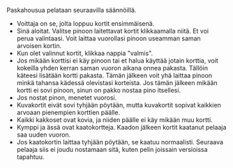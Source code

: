 Paskahousua pelataan seuraavilla säännöillä.

* Voittaja on se, jolta loppuu kortit ensimmäisenä.
* Sinä aloitat. Valitse pinoon laitettavat kortit klikkaamalla niitä. Et voi perua valintaasi. Voit laittaa vuorollasi pinoon useamman saman arvoisen kortin. 
* Kun olet valinnut kortit, klikkaa nappia "valmis".
* Jos mikään korttisi ei käy pinoon tai et halua käyttää jotain korttia, voit kokeilla yhden kerran saman vuoron aikana onnea pakasta. Tällöin käteesi lisätään kortti pakasta. Tämän jälkeen voit yhä laittaa pinoon minkä tahansa kädessä olevistasi korteista. Jos tämän jälkeen mikään kortti ei sovi pinoon, sinun on pakko nostaa pino itsellesi.
* Jos nostat pinon, menetet vuorosi.
* Kuvakortit eivät sovi tyhjään pöytään, mutta kuvakortit sopivat kaikkien arvoaan pienempien korttien päälle.
* Kaikki kakkoset ovat kovia, ja niiden päälle ei käy mikään muu kortti.
* Kymppi ja ässä ovat kaatokortteja. Kaadon jälkeen kortit kaatanut pelaaja saa uuden vuoron.
* Jos kaatokortin laittaa tyhjään pöytään, se kaatuu normaalisti. Seuraava pelaaja siis ei joudu nostamaan sitä, kuten pelin joissain versioissa tapahtuu.
